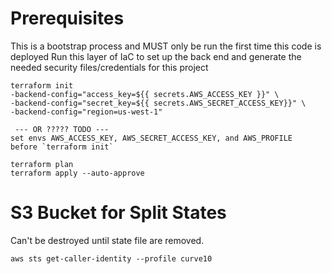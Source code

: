 # Prerequisites
This is a bootstrap process and MUST only be run the first time this code is deployed
Run this layer of IaC to set up the back end and generate the needed security files/credentials for this project

```
terraform init
-backend-config="access_key=${{ secrets.AWS_ACCESS_KEY }}" \
-backend-config="secret_key=${{ secrets.AWS_SECRET_ACCESS_KEY}}" \
-backend-config="region=us-west-1"
 
 --- OR ????? TODO ---
set envs AWS_ACCESS_KEY, AWS_SECRET_ACCESS_KEY, and AWS_PROFILE 
before `terraform init`

terraform plan
terraform apply --auto-approve
```

# S3 Bucket for Split States
Can't be destroyed until state file are removed.

```
aws sts get-caller-identity --profile curve10
```